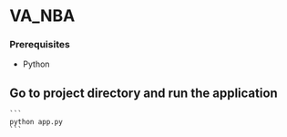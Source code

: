# VA_NBA

### Prerequisites

- Python

## Go to project directory and run the application

    ```
    python app.py
    ```

